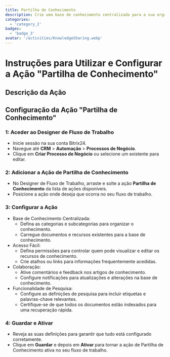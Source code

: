 ```yaml
---
title: Partilha de Conhecimento
description: Crie uma base de conhecimento centralizada para a sua organização.
categories: 
  - 'category_2'
badges: 
  - 'badge_3'
avatar: '/activities/KnowledgeSharing.webp'
---
```

# Instruções para Utilizar e Configurar a Ação "Partilha de Conhecimento"

## Descrição da Ação

## **Configuração da Ação "Partilha de Conhecimento"**

### 1: Aceder ao Designer de Fluxo de Trabalho
- Inicie sessão na sua conta Bitrix24.
- Navegue até **CRM** > **Automação** > **Processos de Negócio**.
- Clique em **Criar Processo de Negócio** ou selecione um existente para editar.

### 2: Adicionar a Ação de Partilha de Conhecimento
- No Designer de Fluxo de Trabalho, arraste e solte a ação **Partilha de Conhecimento** da lista de ações disponíveis.
- Posicione a ação onde deseja que ocorra no seu fluxo de trabalho.

### 3: Configurar a Ação
- Base de Conhecimento Centralizada:
  - Defina as categorias e subcategorias para organizar o conhecimento.
  - Carregue documentos e recursos existentes para a base de conhecimento.
- Acesso Fácil:
  - Defina permissões para controlar quem pode visualizar e editar os recursos de conhecimento.
  - Crie atalhos ou links para informações frequentemente acedidas.
- Colaboração:
  - Ative comentários e feedback nos artigos de conhecimento.
  - Configure notificações para atualizações e alterações na base de conhecimento.
- Funcionalidade de Pesquisa:
  - Configure as definições de pesquisa para incluir etiquetas e palavras-chave relevantes.
  - Certifique-se de que todos os documentos estão indexados para uma recuperação rápida.

### 4: Guardar e Ativar
- Reveja as suas definições para garantir que tudo está configurado corretamente.
- Clique em **Guardar** e depois em **Ativar** para tornar a ação de Partilha de Conhecimento ativa no seu fluxo de trabalho.